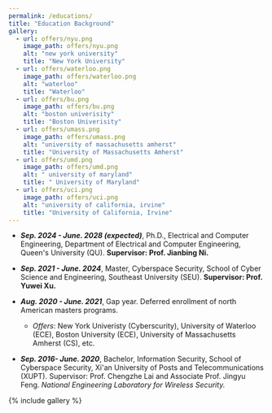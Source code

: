 ```yaml
---
permalink: /educations/
title: "Education Background"
gallery:
  - url: offers/nyu.png
    image_path: offers/nyu.png
    alt: "new york university"
    title: "New York University"
  - url: offers/waterloo.png
    image_path: offers/waterloo.png
    alt: "waterloo"
    title: "Waterloo"
  - url: offers/bu.png
    image_path: offers/bu.png
    alt: "boston univerisity"
    title: "Boston Univerisity"
  - url: offers/umass.png
    image_path: offers/umass.png
    alt: "university of massachusetts amherst"
    title: "University of Massachusetts Amherst"
  - url: offers/umd.png
    image_path: offers/umd.png
    alt: " university of maryland"
    title: " University of Maryland"
  - url: offers/uci.png
    image_path: offers/uci.png
    alt: "university of california, irvine"
    title: "University of California, Irvine"
---
```


- ***Sep. 2024 - June. 2028 (expected)***, Ph.D., Electrical and Computer Engineering, Department of Electrical and Computer Engineering, Queen's University (QU). **Supervisor: Prof. Jianbing Ni.**
    
- ***Sep. 2021 - June. 2024***, Master, Cyberspace Security, School of Cyber Science and Engineering, Southeast University (SEU). **Supervisor: Prof. Yuwei Xu.**


- ***Aug. 2020 - June. 2021***, Gap year. Deferred enrollment of north American masters programs.
  - *Offers*: New York Univeristy (Cyberscurity),  University of Waterloo (ECE), Boston University (ECE), University of Massachusetts Amherst (CS), etc.

- ***Sep. 2016- June. 2020***, Bachelor, Information Security, School of Cyberspace Security, Xi'an University of Posts and Telecommunications (XUPT). Supervisor: Prof. Chengzhe Lai and Associate Prof. Jingyu Feng. *National Engineering Laboratory for Wireless Security.*


{% include gallery %}
